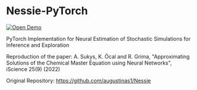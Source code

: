 # Nessie-PyTorch

[![Open Demo](https://colab.research.google.com/assets/colab-badge.svg)](https://colab.research.google.com/github.com/Carzit/Nessie-PyTorch/blob/main/colab_demo.ipynb)

PyTorch Implementation for Neural Estimation of Stochastic Simulations for Inference and Exploration  

Reproduction of the paper: A. Sukys, K. Öcal and R. Grima, "Approximating Solutions of the Chemical Master Equation using Neural Networks", iScience 25(9) (2022)  

Original Repository: https://github.com/augustinas1/Nessie
